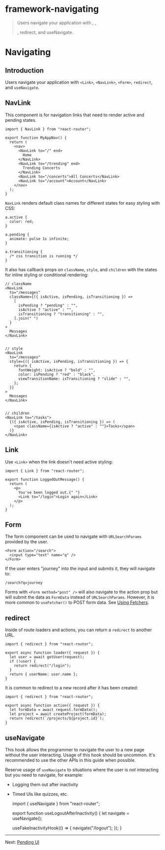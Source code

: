 # framework-navigating

> Users navigate your application with <Link>, <NavLink>, <Form>, redirect, and useNavigate.

# Navigating

## Introduction

Users navigate your application with `<Link>`, `<NavLink>`, `<Form>`, `redirect`, and `useNavigate`.

## NavLink

This component is for navigation links that need to render active and pending states.

    import { NavLink } from "react-router";

    export function MyAppNav() {
      return (
        <nav>
          <NavLink to="/" end>
            Home
          </NavLink>
          <NavLink to="/trending" end>
            Trending Concerts
          </NavLink>
          <NavLink to="/concerts">All Concerts</NavLink>
          <NavLink to="/account">Account</NavLink>
        </nav>
      );
    }

`NavLink` renders default class names for different states for easy styling with CSS:

    a.active {
      color: red;
    }

    a.pending {
      animate: pulse 1s infinite;
    }

    a.transitioning {
      /* css transition is running */
    }

It also has callback props on `className`, `style`, and `children` with the states for inline styling or conditional rendering:

    // className
    <NavLink
      to="/messages"
      className={({ isActive, isPending, isTransitioning }) =>
        [
          isPending ? "pending" : "",
          isActive ? "active" : "",
          isTransitioning ? "transitioning" : "",
        ].join(" ")
      }
    >
      Messages
    </NavLink>


    // style
    <NavLink
      to="/messages"
      style={({ isActive, isPending, isTransitioning }) => {
        return {
          fontWeight: isActive ? "bold" : "",
          color: isPending ? "red" : "black",
          viewTransitionName: isTransitioning ? "slide" : "",
        };
      }}
    >
      Messages
    </NavLink>


    // children
    <NavLink to="/tasks">
      {({ isActive, isPending, isTransitioning }) => (
        <span className={isActive ? "active" : ""}>Tasks</span>
      )}
    </NavLink>

## Link

Use `<Link>` when the link doesn't need active styling:

    import { Link } from "react-router";

    export function LoggedOutMessage() {
      return (
        <p>
          You've been logged out.{" "}
          <Link to="/login">Login again</Link>
        </p>
      );
    }

## Form

The form component can be used to navigate with `URLSearchParams` provided by the user.

    <Form action="/search">
      <input type="text" name="q" />
    </Form>

If the user enters "journey" into the input and submits it, they will navigate to:

    /search?q=journey

Forms with `<Form method="post" />` will also navigate to the action prop but will submit the data as `FormData` instead of `URLSearchParams`. However, it is more common to `useFetcher()` to POST form data. See [Using Fetchers](../../how-to/fetchers).

## redirect

Inside of route loaders and actions, you can return a `redirect` to another URL.

    import { redirect } from "react-router";

    export async function loader({ request }) {
      let user = await getUser(request);
      if (!user) {
        return redirect("/login");
      }
      return { userName: user.name };
    }

It is common to redirect to a new record after it has been created:

    import { redirect } from "react-router";

    export async function action({ request }) {
      let formData = await request.formData();
      let project = await createProject(formData);
      return redirect(`/projects/${project.id}`);
    }

## useNavigate

This hook allows the programmer to navigate the user to a new page without the user interacting. Usage of this hook should be uncommon. It's recommended to use the other APIs in this guide when possible.

Reserve usage of `useNavigate` to situations where the user is _not_ interacting but you need to navigate, for example:

- Logging them out after inactivity
- Timed UIs like quizzes, etc.

  import { useNavigate } from "react-router";

  export function useLogoutAfterInactivity() {
  let navigate = useNavigate();

  useFakeInactivityHook(() => {
  navigate("/logout");
  });
  }

---

Next: [Pending UI](./pending-ui)
